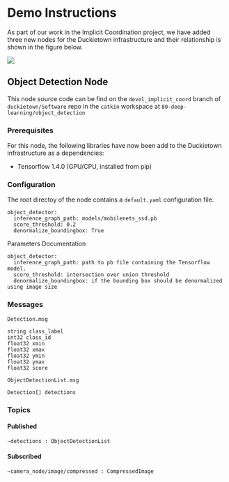 # Demo Instructions

As part of our work in the Implicit Coordination project, we have added three new nodes for the Duckietown infrastructure and their relationship is shown in the figure below.

![](nodes.png)

## Object Detection Node

This node source code can be find on the `devel_implicit_coord` branch of `duckietown/Software` repo in the `catkin` workspace at `80-deep-learning/object_detection`

### Prerequisites

For this node, the following libraries have now been add to the Duckietown infrastructure as a dependencies:

- Tensorflow 1.4.0 (GPU/CPU, installed from pip)

### Configuration

The root directoy of the node contains a `default.yaml` configuration file.

```
object_detector:
  inference_graph_path: models/mobilenets_ssd.pb
  score_threshold: 0.2
  denormalize_boundingbox: True
```

Parameters Documentation
```
object_detector:
  inference_graph_path: path to pb file containing the Tensorflow model.
  score_threshold: intersection over union threshold
  denormalize_boundingbox: if the bounding box should be denormalized using image size
```

### Messages

`Detection.msg`
```
string class_label
int32 class_id
float32 xmin
float32 xmax
float32 ymin
float32 ymax
float32 score
```

`ObjectDetectionList.msg`
```
Detection[] detections
```

### Topics

#### Published

`~detections : ObjectDetectionList`

#### Subscribed

`~camera_node/image/compressed : CompressedImage`

